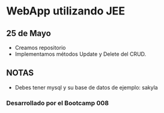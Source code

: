 # WebApp utilizando JEE

## 25 de Mayo
- Creamos repositorio
- Implementamos métodos Update y Delete del CRUD.


## NOTAS
- Debes tener mysql y su base de datos de ejemplo: sakyla

### Desarrollado por el Bootcamp 008 